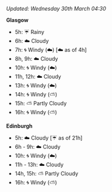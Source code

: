 *Updated: Wednesday 30th March 04:30*

**Glasgow**

* 5h: :umbrella: Rainy
* 6h: :cloud: Cloudy
* 7h: :cyclone: Windy (:cloud:) [:cloud: as of 4h]
* 8h, 9h: :cloud: Cloudy
* 10h: :cyclone: Windy (:cloud:)
* 11h, 12h: :cloud: Cloudy
* 13h: :cyclone: Windy (:cloud:)
* 14h: :cyclone: Windy (:partly_sunny:)
* 15h: :partly_sunny: Partly Cloudy
* 16h: :cyclone: Windy (:partly_sunny:)

**Edinburgh**

* 5h: :cloud: Cloudy [:umbrella: as of 21h]
* 6h - 9h: :cloud: Cloudy
* 10h: :cyclone: Windy (:cloud:)
* 11h - 13h: :cloud: Cloudy
* 14h, 15h: :partly_sunny: Partly Cloudy
* 16h: :cyclone: Windy (:partly_sunny:)
